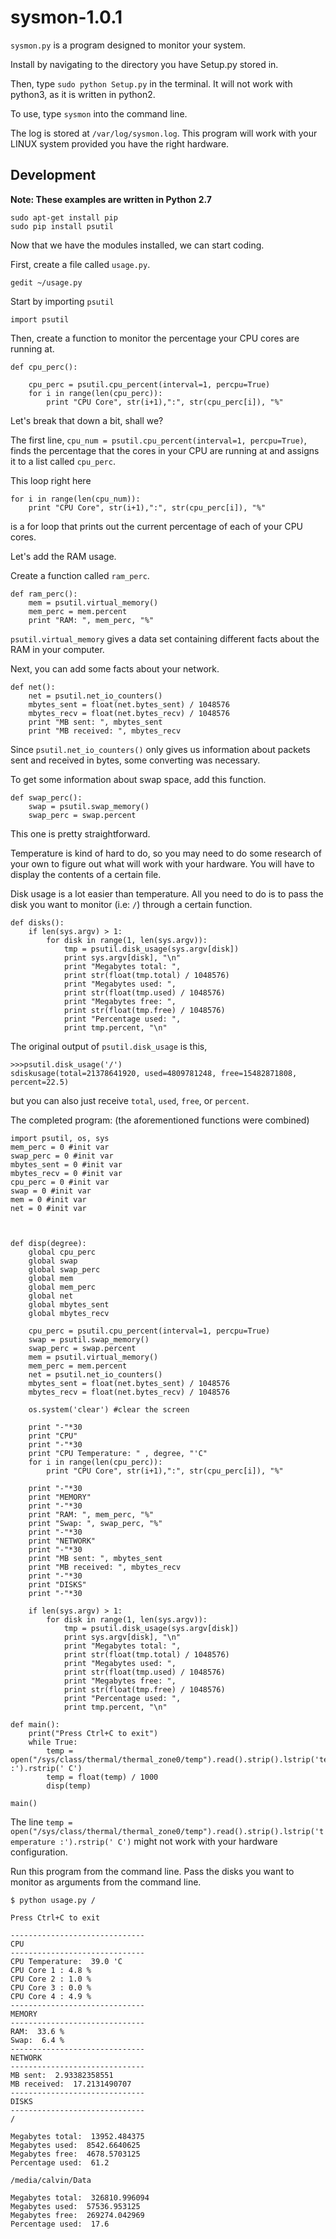 # sysmon-1.0.1
`sysmon.py` is a program designed to monitor your system.

Install by navigating to the directory you have Setup.py stored in.

Then, type `sudo python Setup.py` in the terminal.
It will not work with python3, as it is written in python2.

To use, type `sysmon` into the command line.

The log is stored at `/var/log/sysmon.log`.
This program will work with your LINUX system provided you have the right hardware. 

## Development
**Note: These examples are written in Python 2.7**

    sudo apt-get install pip
    sudo pip install psutil

Now that we have the modules installed, we can start coding. 

First, create a file called `usage.py`.

    gedit ~/usage.py

Start by importing `psutil`

    import psutil


Then, create a function to monitor the percentage your CPU cores are running at.

<!-- language: python -->

    def cpu_perc(): 

        cpu_perc = psutil.cpu_percent(interval=1, percpu=True) 
        for i in range(len(cpu_perc)):
            print "CPU Core", str(i+1),":", str(cpu_perc[i]), "%"

Let's break that down a bit, shall we?

The first line, `cpu_num = psutil.cpu_percent(interval=1, percpu=True)`, finds the percentage that the cores in your CPU are running at and assigns it to a list called `cpu_perc`.

This loop right here

<!-- language: python -->

    for i in range(len(cpu_num)):
        print "CPU Core", str(i+1),":", str(cpu_perc[i]), "%"
        
is a for loop that prints out the current percentage of each of your CPU cores.

Let's add the RAM usage.

Create a function called `ram_perc`.

<!-- language: python -->

    def ram_perc():
        mem = psutil.virtual_memory()
        mem_perc = mem.percent
        print "RAM: ", mem_perc, "%"
        

`psutil.virtual_memory` gives a data set containing different facts about the RAM in your computer.

Next, you can add some facts about your network.

<!-- language: python -->

    def net():
        net = psutil.net_io_counters()
        mbytes_sent = float(net.bytes_sent) / 1048576
        mbytes_recv = float(net.bytes_recv) / 1048576
        print "MB sent: ", mbytes_sent
        print "MB received: ", mbytes_recv
        
Since `psutil.net_io_counters()` only gives us information about packets sent and received in bytes, some converting was necessary. 

To get some information about swap space, add this function.

<!-- language: python -->

    def swap_perc():
        swap = psutil.swap_memory()
        swap_perc = swap.percent
        
This one is pretty straightforward.

Temperature is kind of hard to do, so you may need to do some research of your own to figure out what will work with your hardware.
You will have to display the contents of a certain file.

Disk usage is a lot easier than temperature. All you need to do is to pass the disk you want to monitor (i.e: `/`) through a certain function.

<!-- language: python -->

    def disks():
        if len(sys.argv) > 1:
            for disk in range(1, len(sys.argv)):
                tmp = psutil.disk_usage(sys.argv[disk])
                print sys.argv[disk], "\n"
                print "Megabytes total: ",
                print str(float(tmp.total) / 1048576)
                print "Megabytes used: ",
                print str(float(tmp.used) / 1048576)
                print "Megabytes free: ",
                print str(float(tmp.free) / 1048576)
                print "Percentage used: ",
                print tmp.percent, "\n"
            

The original output of `psutil.disk_usage` is this,

    >>>psutil.disk_usage('/')
    sdiskusage(total=21378641920, used=4809781248, free=15482871808, percent=22.5)

but you can also just receive `total`, `used`, `free`, or `percent`.


The completed program: (the aforementioned functions were combined)

<!-- language: python -->

    import psutil, os, sys
    mem_perc = 0 #init var
    swap_perc = 0 #init var
    mbytes_sent = 0 #init var
    mbytes_recv = 0 #init var
    cpu_perc = 0 #init var
    swap = 0 #init var
    mem = 0 #init var
    net = 0 #init var


           
    def disp(degree):
        global cpu_perc
        global swap
        global swap_perc
        global mem
        global mem_perc
        global net
        global mbytes_sent
        global mbytes_recv

        cpu_perc = psutil.cpu_percent(interval=1, percpu=True)
        swap = psutil.swap_memory()
        swap_perc = swap.percent
        mem = psutil.virtual_memory()
        mem_perc = mem.percent
        net = psutil.net_io_counters()
        mbytes_sent = float(net.bytes_sent) / 1048576
        mbytes_recv = float(net.bytes_recv) / 1048576

        os.system('clear') #clear the screen

        print "-"*30
        print "CPU"
        print "-"*30
        print "CPU Temperature: " , degree, "'C"
        for i in range(len(cpu_perc)):
            print "CPU Core", str(i+1),":", str(cpu_perc[i]), "%"

        print "-"*30
        print "MEMORY"
        print "-"*30
        print "RAM: ", mem_perc, "%"
        print "Swap: ", swap_perc, "%"
        print "-"*30
        print "NETWORK"
        print "-"*30
        print "MB sent: ", mbytes_sent
        print "MB received: ", mbytes_recv
        print "-"*30
        print "DISKS"
        print "-"*30
        
        if len(sys.argv) > 1:
            for disk in range(1, len(sys.argv)):
                tmp = psutil.disk_usage(sys.argv[disk])
                print sys.argv[disk], "\n"
                print "Megabytes total: ",
                print str(float(tmp.total) / 1048576)
                print "Megabytes used: ",
                print str(float(tmp.used) / 1048576)
                print "Megabytes free: ",
                print str(float(tmp.free) / 1048576)
                print "Percentage used: ",
                print tmp.percent, "\n"
                
    def main():
        print("Press Ctrl+C to exit")
        while True:
            temp = open("/sys/class/thermal/thermal_zone0/temp").read().strip().lstrip('temperature :').rstrip(' C')
            temp = float(temp) / 1000
            disp(temp)
            
    main()


The line `temp = open("/sys/class/thermal/thermal_zone0/temp").read().strip().lstrip('temperature :').rstrip(' C')` might not work with your hardware configuration.

Run this program from the command line. Pass the disks you want to monitor as arguments from the command line.

    $ python usage.py /
    
    Press Ctrl+C to exit
    
    ------------------------------
    CPU
    ------------------------------
    CPU Temperature:  39.0 'C
    CPU Core 1 : 4.8 %
    CPU Core 2 : 1.0 %
    CPU Core 3 : 0.0 %
    CPU Core 4 : 4.9 %
    ------------------------------
    MEMORY
    ------------------------------
    RAM:  33.6 %
    Swap:  6.4 %
    ------------------------------
    NETWORK
    ------------------------------
    MB sent:  2.93382358551
    MB received:  17.2131490707
    ------------------------------
    DISKS
    ------------------------------
    / 

    Megabytes total:  13952.484375
    Megabytes used:  8542.6640625
    Megabytes free:  4678.5703125
    Percentage used:  61.2 

    /media/calvin/Data 

    Megabytes total:  326810.996094
    Megabytes used:  57536.953125
    Megabytes free:  269274.042969
    Percentage used:  17.6 


  [1]: https://github.com/calthecoder/sysmon-1.0.1/archive/master.zip "sysmon"
